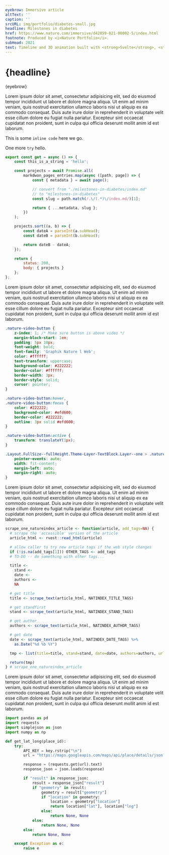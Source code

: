 ```yaml
---
eyebrow: Immersive article
altText: ''
caption: ''
srcURL: img/portfolio/diabetes-small.jpg
headline: Milestones in diabetes
href: https://www.nature.com/immersive/d42859-021-00002-5/index.html
footnote: Produced by <i>Nature Portfolio</i>.
subHead: 2021
text: Timeline and 3D animation built with <strong>Svelte</strong>, <strong>Three.js</strong> and <strong>GSAP</strong>. Featuring an insulin molecule downloaded from <em>Protein Data Bank</em> and processed with <strong>Blender</strong>.
---
```


<script>
	import Clicker from "./components/Clicker/index.svelte";
</script>

# {headline}

{eyebrow}

Lorem ipsum dolor sit amet, consectetur adipisicing elit, sed do eiusmod tempor incididunt ut labore et dolore magna aliqua. Ut enim ad minim veniam, quis nostrud exercitation ullamco laboris nisi ut aliquip ex ea commodo consequat. Duis aute irure dolor in reprehenderit in voluptate velit esse cillum dolore eu fugiat nulla pariatur. Excepteur sint occaecat cupidatat non proident, sunt in culpa qui officia deserunt mollit anim id est laborum.

<Clicker />

This is some <code class="language-js">inline code</code> here we go.

One more `try` hello.

```js
export const get = async () => {
	const this_is_a_string = 'hello';

	const projects = await Promise.all(
		markdwon_pages_entries.map(async ([path, page]) => {
			const { metadata } = await page();

			// convert from "./milestones-in-diabetes/index.md"
			// to "milestones-in-diabetes"
			const slug = path.match(/.\/(.*)\/index.md/)[1];

			return { ...metadata, slug };
		})
	);

	projects.sort((a, b) => {
		const dateA = parseInt(a.subHead);
		const dateB = parseInt(b.subHead);

		return dateB - dateA;
	});

	return {
		status: 200,
		body: { projects }
	};
};
```

Lorem ipsum dolor sit amet, consectetur adipisicing elit, sed do eiusmod tempor incididunt ut labore et dolore magna aliqua. Ut enim ad minim veniam, quis nostrud exercitation ullamco laboris nisi ut aliquip ex ea commodo consequat. Duis aute irure dolor in reprehenderit in voluptate velit esse cillum dolore eu fugiat nulla pariatur. Excepteur sint occaecat cupidatat non proident, sunt in culpa qui officia deserunt mollit anim id est laborum.

```css
.nature-video-button {
	z-index: 1; /* Make sure button is above video */
	margin-block-start: 1em;
	padding: 5px 10px;
	font-weight: bold;
	font-family: 'Graphik Nature l Web';
	color: #ffffff;
	text-transform: uppercase;
	background-color: #222222;
	border-color: #ffffff;
	border-width: 3px;
	border-style: solid;
	cursor: pointer;
}

.nature-video-button:hover,
.nature-video-button:focus {
	color: #222222;
	background-color: #efd600;
	border-color: #222222;
	outline: 3px solid #efd600;
}

.nature-video-button:active {
	transform: translateY(1px);
}

.Layout.FullSize--fullHeight.Theme-Layer-TextBlock.Layer--one > .nature-video-button {
	pointer-events: auto;
	width: fit-content;
	margin-left: auto;
	margin-right: auto;
}
```

Lorem ipsum dolor sit amet, consectetur adipisicing elit, sed do eiusmod tempor incididunt ut labore et dolore magna aliqua. Ut enim ad minim veniam, quis nostrud exercitation ullamco laboris nisi ut aliquip ex ea commodo consequat. Duis aute irure dolor in reprehenderit in voluptate velit esse cillum dolore eu fugiat nulla pariatur. Excepteur sint occaecat cupidatat non proident, sunt in culpa qui officia deserunt mollit anim id est laborum.

```R
scrape_one_natureindex_article <- function(article, add_tags=NA) {
  # scrape the 'accessible' version of the article
  article_html <- rvest::read_html(article)

  # allow caller to try new article tags if the web style changes
  if (!is.na(add_tags[1])) OTHER_TAGS <- add_tags
  # TO-DO -- do something with other tags...

  title <-
    stand <-
    date <-
    authors <-
    NA

  # get title
  title <- scrape_text(article_html, NATINDEX_TITLE_TAGS)

  # get standfirst
  stand <- scrape_text(article_html, NATINDEX_STAND_TAGS)

  # get author
  authors <- scrape_text(article_html, NATINDEX_AUTHOR_TAGS)

  # get date
  date <- scrape_text(article_html, NATINDEX_DATE_TAGS) %>%
    as.Date("%d %b %Y")

  tmp <- list(title=title, stand=stand, date=date, authors=authors, url=article)

  return(tmp)
} # scrape_one_natureindex_article

```

Lorem ipsum dolor sit amet, consectetur adipisicing elit, sed do eiusmod tempor incididunt ut labore et dolore magna aliqua. Ut enim ad minim veniam, quis nostrud exercitation ullamco laboris nisi ut aliquip ex ea commodo consequat. Duis aute irure dolor in reprehenderit in voluptate velit esse cillum dolore eu fugiat nulla pariatur. Excepteur sint occaecat cupidatat non proident, sunt in culpa qui officia deserunt mollit anim id est laborum.

```python
import pandas as pd
import requests
import simplejson as json
import numpy as np

def get_lat_long(place_id):
    try:
        API_KEY = key.rstrip("\n")
        url = "https://maps.googleapis.com/maps/api/place/details/json?place_id=" + str(place_id) + "&key=" + str(API_KEY) + "&fields=geometry"

        response = (requests.get(url).text)
        response_json = json.loads(response)

        if "result" in response_json:
            result = response_json["result"]
            if "geometry" in result:
                geometry = result["geometry"]
                if "location" in geometry:
                    location = geometry["location"]
                    return location["lat"], location["lng"]
                else:
                    return None, None
            else:
                return None, None
        else:
            return None, None

    except Exception as e:
        raise e
```

